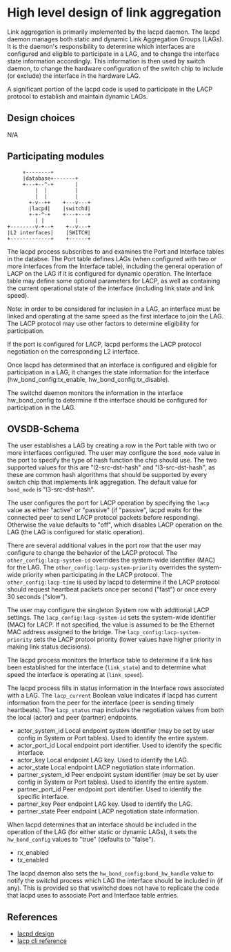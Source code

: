 High level design of link aggregation
=====================================

Link aggregation is primarily implemented by the lacpd daemon. The lacpd daemon manages both static and dynamic Link Aggregation Groups (LAGs). It is the daemon's responsibility to determine which interfaces are configured and eligible to participate in a LAG, and to change the interface state information accordingly. This information is then used by switch daemon, to change the hardware configuration of the switch chip to include (or exclude) the interface in the hardware LAG.

A significant portion of the lacpd code is used to participate in the LACP protocol to establish and maintain dynamic LAGs.

Design choices
--------------
N/A

Participating modules
---------------------
```ditaa
     +--------+
     |database+-------+
     +---+--^-+       |
         |  |         |
         |  |         |
       +-v--++    +---v---+
       |lacpd|    |switchd|
       +-+-^-+    +---+---+
         | |          |
+--------v-+--+    +--v---+
|L2 interfaces|    |SWITCH|
+-------------+    +------+
```

The lacpd process subscribes to and examines the Port and Interface tables in the databse. The Port table defines LAGs (when configured with two or more interfaces from the Interface table), including the general operation of LACP on the LAG if it is configured for dynamic operation. The Interface table may define some optional parameters for LACP, as well as containing the current operational state of the interface (including link state and link speed).

Note: in order to be considered for inclusion in a LAG, an interface must be linked and operating at the same speed as the first interface to join the LAG. The LACP protocol may use other factors to determine eligibility for participation.

If the port is configured for LACP, lacpd performs the LACP protocol negotiation on the corresponding L2 interface.

Once lacpd has determined that an interface is configured and eligible for participation in a LAG, it changes the state information for the interface (hw\_bond\_config:tx\_enable, hw\_bond\_config:tx\_disable).

The switchd daemon monitors the information in the interface hw\_bond\_config to determine if the interface should be configured for participation in the LAG.

OVSDB-Schema
------------
The user establishes a LAG by creating a row in the Port table with two or more interfaces configured. The user may configure the `bond_mode` value in the port to specify the type of hash function the chip should use. The two supported values for this are "l2-src-dst-hash" and "l3-src-dst-hash", as these are common hash algorithms that should be supported by every switch chip that implements link aggregation. The default value for `bond_mode` is "l3-src-dst-hash".

The user configures the port for LACP operation by specifying the `lacp` value as either "active" or "passive" (if "passive", lacpd waits for the connected peer to send LACP protocol packets before responding). Otherwise the value defaults to "off", which disables LACP operation on the LAG (the LAG is configured for static operation).

There are several additional values in the port row that the user may configure to change the behavior of the LACP protocol. The `other_config:lacp-system-id` overrides the system-wide identifier (MAC) for the LAG. The `other_config:lacp-system-priority` overrides the system-wide priority when participating in the LACP protocol. The `other_config:lacp-time` is used by lacpd to determine if the LACP protocol should request heartbeat packets once per second ("fast") or once every 30 seconds ("slow").

The user may configure the singleton System row with additional LACP settings. The `lacp_config:lacp-system-id` sets the system-wide identifier (MAC) for LACP. If not specified, the value is assumed to be the Ethernet MAC address assigned to the bridge. The `lacp_config:lacp-system-priority` sets the LACP protool priority (lower values have higher priority in making link status decisions).

The lacpd process monitors the Interface table to determine if a link has been established for the interface (`link_state`) and to determine what speed the interface is operating at (`link_speed`).

The lacpd process fills in status information in the Interface rows associated with a LAG. The `lacp_current` Boolean value indicates if lacpd has current information from the peer for the interface (peer is sending timely heartbeats). The `lacp_status` map includes the negotiation values from both the local (actor) and peer (partner) endpoints.

* actor\_system\_id
  Local endpoint system identifier (may be set by user config in System or Port tables). Used to identify the entire system.
* actor\_port\_id
  Local endpoint port identifier. Used to identify the specific interface.
* actor\_key
  Local endpoint LAG key. Used to identify the LAG.
* actor\_state
  Local endpoint LACP negotiation state information.
* partner\_system\_id
  Peer endpoint system identifier (may be set by user config in System or Port tables). Used to identify the entire system.
* partner\_port\_id
  Peer endpoint port identifier. Used to identify the specific interface.
* partner\_key
  Peer endpoint LAG key. Used to identify the LAG.
* partner\_state
  Peer endpoint LACP negotiation state information.


When lacpd determines that an interface should be included in the operation of the LAG (for either static or dynamic LAGs), it sets the `hw_bond_config` values to "true" (defaults to "false").

* rx\_enabled
* tx\_enabled

The lacpd daemon also sets the `hw_bond_config:bond_hw_handle` value to notify the switchd process which LAG the interface should be included in (if any). This is provided so that vswitchd does not have to replicate the code that lacpd uses to associate Port and Interface table entries.

References
----------
* [lacpd design](https://www.openswitch.net/documents/dev/ops-lacpd/DESIGN)
* [lacp cli reference](https://www.openswitch.net/documents/user/lacp_cli)
